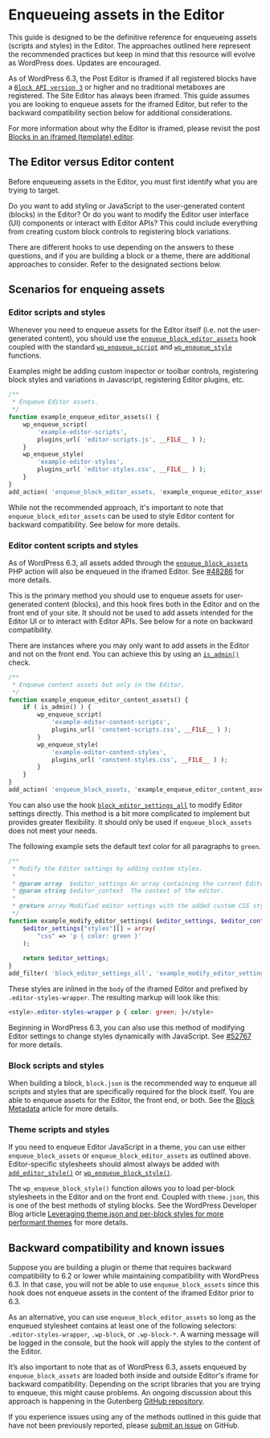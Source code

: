 # Enqueueing assets in the Editor

This guide is designed to be the definitive reference for enqueueing assets (scripts and styles) in the Editor. The approaches outlined here represent the recommended practices but keep in mind that this resource will evolve as WordPress does. Updates are encouraged. 

As of WordPress 6.3, the Post Editor is iframed if all registered blocks have a [`Block API version 3`](https://developer.wordpress.org/block-editor/reference-guides/block-api/block-metadata/) or higher and no traditional metaboxes are registered. The Site Editor has always been iframed. This guide assumes you are looking to enqueue assets for the iframed Editor, but refer to the backward compatibility section below for additional considerations. 

For more information about why the Editor is iframed, please revisit the post [Blocks in an iframed (template) editor](https://make.wordpress.org/core/2021/06/29/blocks-in-an-iframed-template-editor/).

## The Editor versus Editor content
Before enqueueing assets in the Editor, you must first identify what you are trying to target. 

Do you want to add styling or JavaScript to the user-generated content (blocks) in the Editor? Or do you want to modify the Editor user interface (UI) components or interact with Editor APIs? This could include everything from creating custom block controls to registering block variations. 

There are different hooks to use depending on the answers to these questions, and if you are building a block or a theme, there are additional approaches to consider. Refer to the designated sections below. 

## Scenarios for enqueing assets
### Editor scripts and styles

Whenever you need to enqueue assets for the Editor itself (i.e. not the user-generated content), you should use the [`enqueue_block_editor_assets`](https://developer.wordpress.org/reference/hooks/enqueue_block_editor_assets/) hook coupled with the standard [`wp_enqueue_script`](https://developer.wordpress.org/reference/functions/wp_enqueue_script/) and [`wp_enqueue_style`](https://developer.wordpress.org/reference/functions/wp_enqueue_style/) functions. 

Examples might be adding custom inspector or toolbar controls, registering block styles and variations in Javascript, registering Editor plugins, etc. 

```php
/**
 * Enqueue Editor assets.
 */
function example_enqueue_editor_assets() {
    wp_enqueue_script( 
        'example-editor-scripts', 
        plugins_url( 'editor-scripts.js', __FILE__ ) );
    }
    wp_enqueue_style( 
        'example-editor-styles', 
        plugins_url( 'editor-styles.css', __FILE__ ) );
    }
}
add_action( 'enqueue_block_editor_assets, 'example_enqueue_editor_assets' );
```

While not the recommended approach, it's important to note that `enqueue_block_editor_assets` can be used to style Editor content for backward compatibility. See below for more details.

### Editor content scripts and styles

As of WordPress 6.3, all assets added through the [`enqueue_block_assets`](https://developer.wordpress.org/reference/hooks/enqueue_block_assets/) PHP action will also be enqueued in the iframed Editor. See [#48286](https://github.com/WordPress/gutenberg/pull/48286) for more details. 

This is the primary method you should use to enqueue assets for user-generated content (blocks), and this hook fires both in the Editor and on the front end of your site. It should not be used to add assets intended for the Editor UI or to interact with Editor APIs. See below for a note on backward compatibility.

There are instances where you may only want to add assets in the Editor and not on the front end. You can achieve this by using an [`is_admin()`](https://developer.wordpress.org/reference/functions/is_admin/) check.

```php
/**
 * Enqueue content assets but only in the Editor.
 */
function example_enqueue_editor_content_assets() {
    if ( is_admin() ) {
        wp_enqueue_script( 
            'example-editor-content-scripts', 
            plugins_url( 'constent-scripts.css', __FILE__ ) );
        }
        wp_enqueue_style( 
            'example-editor-content-styles', 
            plugins_url( 'constent-styles.css', __FILE__ ) );
        }
    }
}
add_action( 'enqueue_block_assets, 'example_enqueue_editor_content_assets' );
```

You can also use the hook [`block_editor_settings_all`](https://developer.wordpress.org/reference/hooks/block_editor_settings_all/) to modify Editor settings directly. This method is a bit more complicated to implement but provides greater flexibility. It should only be used if `enqueue_block_assets` does not meet your needs. 

The following example sets the default text color for all paragraphs to `green`.

```php
/**
 * Modify the Editor settings by adding custom styles.
 *
 * @param array  $editor_settings An array containing the current Editor settings.
 * @param string $editor_context  The context of the editor.
 * 
 * @return array Modified editor settings with the added custom CSS style.
 */
function example_modify_editor_settings( $editor_settings, $editor_context ) {
    $editor_settings["styles"][] = array(
        "css" => 'p { color: green }'
    );
    
    return $editor_settings;
}
add_filter( 'block_editor_settings_all', 'example_modify_editor_settings', 10,2 );
```

These styles are inlined in the `body` of the iframed Editor and prefixed by `.editor-styles-wrapper`. The resulting markup will look like this:

```css
<style>.editor-styles-wrapper p { color: green; }</style>
```

Beginning in WordPress 6.3, you can also use this method of modifying Editor settings to change styles dynamically with JavaScript. See [#52767](https://github.com/WordPress/gutenberg/pull/52767#top) for more details.

### Block scripts and styles

When building a block, `block.json` is the recommended way to enqueue all scripts and styles that are specifically required for the block itself. You are able to enqueue assets for the Editor, the front end, or both. See the [Block Metadata](https://developer.wordpress.org/block-editor/reference-guides/block-api/block-metadata/) article for more details. 

### Theme scripts and styles

If you need to enqueue Editor JavaScript in a theme, you can use either `enqueue_block_assets` or `enqueue_block_editor_assets` as outlined above. Editor-specific stylesheets should almost always be added with [`add_editor_style()`](https://developer.wordpress.org/reference/functions/add_editor_style/) or [`wp_enqueue_block_style()`](https://developer.wordpress.org/reference/functions/wp_enqueue_block_style/). 

The `wp_enqueue_block_style()` function allows you to load per-block stylesheets in the Editor and on the front end. Coupled with `theme.json`, this is one of the best methods of styling blocks. See the WordPress Developer Blog article [Leveraging theme.json and per-block styles for more performant themes](https://developer.wordpress.org/news/2022/12/leveraging-theme-json-and-per-block-styles-for-more-performant-themes/) for more details.

## Backward compatibility and known issues

Suppose you are building a plugin or theme that requires backward compatibility to 6.2 or lower while maintaining compatibility with WordPress 6.3. In that case, you will not be able to use `enqueue_block_assets` since this hook does not enqueue assets in the content of the iframed Editor prior to 6.3.

As an alternative, you can use `enqueue_block_editor_assets` so long as the enqueued stylesheet contains at least one of the following selectors: `.editor-styles-wrapper`, `.wp-block`, or `.wp-block-*`. A warning message will be logged in the console, but the hook will apply the styles to the content of the Editor.

It’s also important to note that as of WordPress 6.3, assets enqueued by `enqueue_block_assets` are loaded both inside and outside Editor's iframe for backward compatibility. Depending on the script libraries that you are trying to enqueue, this might cause problems. An ongoing discussion about this approach is happening in the Gutenberg [GitHub repository](https://github.com/WordPress/gutenberg/issues/53590). 

If you experience issues using any of the methods outlined in this guide that have not been previously reported, please [submit an issue](https://github.com/WordPress/gutenberg/issues/new/choose) on GitHub.
